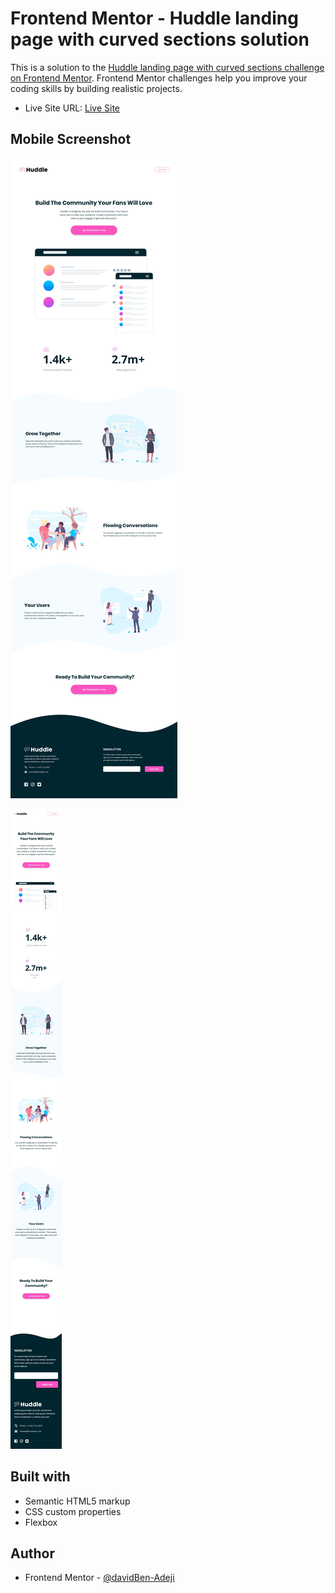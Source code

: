 # Frontend Mentor - Huddle landing page with curved sections solution

This is a solution to the [Huddle landing page with curved sections challenge on Frontend Mentor](https://www.frontendmentor.io/challenges/huddle-landing-page-with-curved-sections-5ca5ecd01e82137ec91a50f2). Frontend Mentor challenges help you improve your coding skills by building realistic projects. 

- Live Site URL: [Live Site](https://shiny-flan-6f6f13.netlify.app/)

## Mobile Screenshot

![Mobile Screenshot](./design/desktop-design.jpg)

![Desktop Screenshot](./design/mobile-design.jpg)

## Built with

- Semantic HTML5 markup
- CSS custom properties
- Flexbox

## Author

- Frontend Mentor - [@davidBen-Adeji](https://www.frontendmentor.io/profile/davidBen-Adeji)